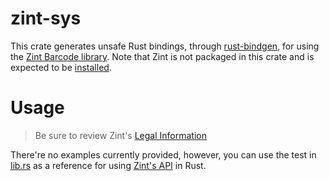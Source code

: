 # zint-sys

This crate generates unsafe Rust bindings, through [rust-bindgen](https://github.com/rust-lang/rust-bindgen), for using the [Zint Barcode library](https://www.zint.org.uk/). Note that Zint is not packaged in this crate and is expected to be [installed](https://www.zint.org.uk/manual/chapter/2).

# Usage
> Be sure to review Zint's [Legal Information](https://www.zint.org.uk/manual/chapter/7)

There're no examples currently provided, however, you can use the test in [lib.rs](./src/lib.rs) as a reference for using [Zint's API](https://www.zint.org.uk/manual/chapter/5) in Rust.
